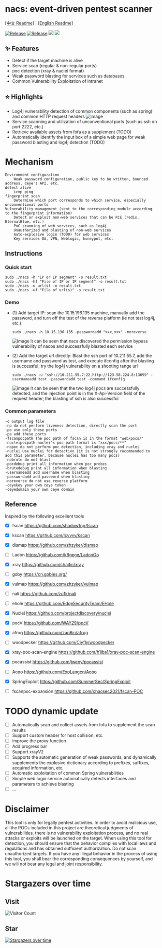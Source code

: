 # nacs: event-driven pentest scanner

[[中文 Readme]](https://github.com/u21h2/nacs/blob/main/README.md)
|
[[English Readme]](https://github.com/u21h2/nacs/blob/main/README_EN.md)


<a href="https://github.com/u21h2/nacs"><img alt="Release" src="https://img.shields.io/github/go-mod/go-version/u21h2/nacs?filename=go.mod"></a>
<a href="https://github.com/u21h2/nacs"><img alt="Release" src="https://img.shields.io/badge/nacs-0.0.3-ff69b4"></a>
<a href="https://github.com/u21h2/nacs/releases"><img src="https://img.shields.io/github/downloads/u21h2/nacs/total"></a>
<a href="https://github.com/u21h2/nacs"><img src="https://img.shields.io/github/forks/u21h2/nacs"></a>

## ✨ Features
- Detect if the target machine is alive
- Service scan (regular & non-regular ports)
- poc detection (xray & nuclei format)
- Weak password blasting for services such as databases
- Common Vulnerability Exploitation of Intranet


## ⭐️ Highlights
- Log4j vulnerability detection of common components (such as spring) and common HTTP request headers
  ![image](utils/3.png)
- Service scanning and utilization of unconventional ports (such as ssh on port 2222, etc.)
- Retrieve available assets from fofa as a supplement (TODO)
- Automatically identify the input box of a simple web page for weak password blasting and log4j detection (TODO)


# Mechanism
    Environment configuration
        Weak password configuration, public key to be written, bounced address, ceye's API, etc.
    detect alive
        icmp ping
    fingerprint scan
        Determine which port corresponds to which service, especially unconventional ports
    Vulnerability management (sent to the corresponding module according to the fingerprint information)
        Detect or exploit non-web services that can be RCE (redis, EternalBlue, etc.)
        PoC scanning of web services, such as log4j
        Unauthorized and blasting of non-web services
        Auto-explosive login (TODO) for web services
        Key services OA, VPN, Weblogic, honeypot, etc.


## Instructions

### Quick start
```
sudo ./nacs -h "IP or IP segment" -o result.txt
sudo ./nacs -hf "File of IP or IP segment" -o result.txt
sudo ./nacs -u url(s) -o result.txt
sudo ./nacs -uf "File of url(s)" -o result.txt
```

### Demo
- (1) Add target IP: scan the 10.15.196.135 machine, manually add the password, and turn off the test of the reverse platform (ie not test log4j, etc.)
    ```
    sudo ./nacs -h 10.15.196.135 -passwordadd "xxx,xxx" -noreverse
    ```
  ![image](utils/1.png)
  It can be seen that nacs discovered the permission bypass vulnerability of nacos and successfully blasted each service

- (2) Add the target url directly: Blast the ssh port of 10.211.55.7, add the username and password as test, and execute ifconfig after the blasting is successful; try the log4j vulnerability on a shooting range url
  ```
  sudo ./nacs -u "ssh://10.211.55.7:22,http://123.58.224.8:13099" -usernameadd test -passwordadd test -command ifconfig
  ```
  ![image](utils/2.png)
  It can be seen that the two log4j pocs are successfully detected, and the injection point is in the X-Api-Version field of the request header; the blasting of ssh is also successful

### Common parameters
```
-o output log file
-np do not perform liveness detection, directly scan the port
-po use only these ports
-pa add these ports
-fscanpocpath The poc path of fscan is in the format "web/pocs/"
-nucleipocpath nuclei's poc path format is "xxx/pocs/**"
-nopoc do not perform poc detection, including xray and nuclei
-nuclei Use nuclei for detection (it is not strongly recommended to add this parameter, because nuclei has too many pocs)
-nobrute do not blast
-pocdebug print all information when poc probes
-brutedebug print all information when blasting
-usernameadd add username when blasting
-passwordadd add password when blasting
-noreverse do not use reverse platform
-ceyekey your own ceye token
-ceyedomain your own ceye domain
```

## Reference
Inspired by the following excellent tools
- [x] fscan https://github.com/shadow1ng/fscan
- [x] kscan https://github.com/lcvvvv/kscan
- [x] dismap https://github.com/zhzyker/dismap
- [ ] Ladon https://github.com/k8gege/LadonGo
- [x] xray https://github.com/chaitin/xray
- [ ] goby https://cn.gobies.org/
- [x] vulmap https://github.com/zhzyker/vulmap
- [ ] nali https://github.com/zu1k/nali
- [ ] ehole https://github.com/EdgeSecurityTeam/EHole
- [x] Nuclei https://github.com/projectdiscovery/nuclei
- [x] pocV https://github.com/WAY29/pocV
- [x] afrog https://github.com/zan8in/afrog
- [ ] woodpecker https://github.com/Ciyfly/woodpecker
- [x] xray-poc-scan-engine https://github.com/h1iba1/xray-poc-scan-engine
- [x] pocassist https://github.com/jweny/pocassist
- [ ] Aopo https://github.com/ExpLangcn/Aopo
- [x] SpringExploit https://github.com/SummerSec/SpringExploit
- [ ] fscanpoc-expansion  https://github.com/chaosec2021/fscan-POC


# TODO dynamic update
- [ ] Automatically scan and collect assets from fofa to supplement the scan results
- [ ] Support custom header for host collision, etc.
- [ ] Improve the proxy function
- [ ] Add progress bar
- [ ] Support xrayV2
- [ ] Supports the automatic generation of weak passwords, and dynamically supplements the explosive dictionary according to prefixes, suffixes, acquired information, etc.
- [ ] Automatic exploitation of common Spring vulnerabilities
- [ ] Simple web login service automatically detects interfaces and parameters to achieve blasting
- [ ] ...

# Disclaimer
This tool is only for legally pentest activities.
In order to avoid malicious use, all the POCs included in this project are theoretical judgments of vulnerabilities, there is no vulnerability exploitation process, and no real attacks or exploits will be launched on the target.
When using this tool for detection, you should ensure that the behavior complies with local laws and regulations and has obtained sufficient authorization.
Do not scan unauthorized targets.
If you have any illegal behavior in the process of using this tool, you shall bear the corresponding consequences by yourself, and we will not bear any legal and joint responsibility.

# Stargazers over time
## Visit
![Visitor Count](https://profile-counter.glitch.me/u21h2-nacs/count.svg)
## Star
[![Stargazers over time](https://starchart.cc/u21h2/nacs.svg)](https://starchart.cc/u21h2/nacs)
